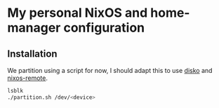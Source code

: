 # My personal NixOS and home-manager configuration

## Installation

We partition using a script for now,
I should adapt this to use [disko] and [nixos-remote].

[disko]: https://github.com/nix-community/disko
[nixos-remote]: https://github.com/numtide/nixos-remote

```bash
lsblk
./partition.sh /dev/<device>
```
